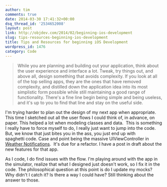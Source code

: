 ```yaml
---
author: tim
comments: true
date: 2014-03-30 17:41:32+00:00
dsq_thread_id: '2534652008'
layout: post
link: http://objdev.com/2014/02/beginning-ios-development
slug: tips-resources-beginning-ios-development
title: Tips and Resources for beginning iOS Development
wordpress_id: 1476
category: Code
---
```


> While you are planning and building out your application, think about the
user experience and interface a lot. Tweak, try things out, and above all,
design something that avoids complexity. If you look at all of the top selling
apps, they are the ones that have removed complexity, and distilled down the
application idea into its most simplistic form possible while still
maintaining a good range of functionality. There's a fine line begin being
simple and being useless, and it's up to you to find that line and stay on the
useful side.

I'm trying harder to plan out the design of my next app when appropriate. This
time I sketched out all the user flows I could think of, in advance, on paper.
This helped a lot when modeling classes and data.  This is something I really
have to force myself to do, I really just want to jump into the code. But, we
know that just bites you in the ass, you just end up with spaghetti code.
Case and point being the massive UIViewController in [Weather
Notifications](https://itunes.apple.com/us/app/weather-notifications/id704052114?ls=1&mt=8&at=11laRZ&ct=blog).  It's due for a
refactor. I have a post in draft about the new features for that app. 

As I
code, I do find issues with the flow. I'm playing around with the app in the
simulator, realize that what I designed just doesn't work, so I fix it in the
code. The philosophical question at this point is do I update my mocks? Why
didn't I catch it? Is there a way I could have? Still thinking about the
answer to those.
